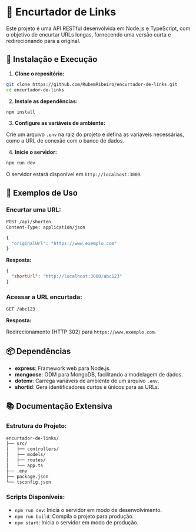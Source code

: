 
# 🔗 Encurtador de Links

Este projeto é uma API RESTful desenvolvida em Node.js e TypeScript, com o objetivo de encurtar URLs longas, fornecendo uma versão curta e redirecionando para a original.

## 🚀 Instalação e Execução

1. **Clone o repositório:**

```bash
git clone https://github.com/RubemRibeiro/encurtador-de-links.git
cd encurtador-de-links
```

2. **Instale as dependências:**

```bash
npm install
```

3. **Configure as variáveis de ambiente:**

Crie um arquivo `.env` na raiz do projeto e defina as variáveis necessárias, como a URL de conexão com o banco de dados.

4. **Inicie o servidor:**

```bash
npm run dev
```

O servidor estará disponível em `http://localhost:3000`.

## 🧪 Exemplos de Uso

### Encurtar uma URL:

```bash
POST /api/shorten
Content-Type: application/json

{
  "originalUrl": "https://www.exemplo.com"
}
```

**Resposta:**

```json
{
  "shortUrl": "http://localhost:3000/abc123"
}
```

### Acessar a URL encurtada:

```bash
GET /abc123
```

**Resposta:**

Redirecionamento (HTTP 302) para `https://www.exemplo.com`.

## 📦 Dependências

- **express**: Framework web para Node.js.
- **mongoose**: ODM para MongoDB, facilitando a modelagem de dados.
- **dotenv**: Carrega variáveis de ambiente de um arquivo `.env`.
- **shortid**: Gera identificadores curtos e únicos para as URLs.



## 📚 Documentação Extensiva

### Estrutura do Projeto:

```bash
encurtador-de-links/
├── src/
│   ├── controllers/
│   ├── models/
│   ├── routes/
│   └── app.ts
├── .env
├── package.json
└── tsconfig.json
```

### Scripts Disponíveis:

- `npm run dev`: Inicia o servidor em modo de desenvolvimento.
- `npm run build`: Compila o projeto para produção.
- `npm start`: Inicia o servidor em modo de produção.




